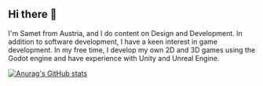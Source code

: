 ## Hi there 👋

I'm Samet from Austria, and I do content on Design and Development. In addition to software development, I have a keen interest in game development. In my free time, I develop my own 2D and 3D games using the Godot engine and have experience with Unity and Unreal Engine.

[![Anurag's GitHub stats](https://github-readme-stats.vercel.app/api?username=samettk)](https://github.com/SametTK/github-readme-stats)
